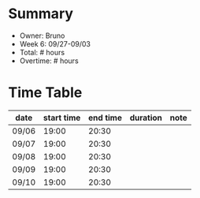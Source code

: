 # Summary
* Owner: Bruno
* Week 6: 09/27-09/03
* Total: # hours
* Overtime: # hours

# Time Table
| date  | start time  | end time | duration  |  note |
|---|---|---|---|---|
| 09/06  | 19:00   | 20:30  |      |   |
| 09/07  | 19:00   | 20:30  |      |   |
| 09/08  | 19:00   | 20:30  |      |   |
| 09/09  | 19:00   | 20:30  |      |   |
| 09/10  | 19:00   | 20:30  |      |   |
